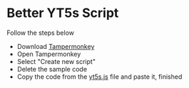 # Better YT5s Script
Follow the steps below
       
- Download [Tampermonkey](https://chrome.google.com/webstore/detail/tampermonkey/dhdgffkkebhmkfjojejmpbldmpobfkfo)
- Open Tampermonkey
- Select "Create new script"
- Delete the sample code
- Copy the code from the [yt5s.js](https://github.com/DerGoogler/Better-YT5s-Script/blob/master/yt5s.js) file and paste it, finished
